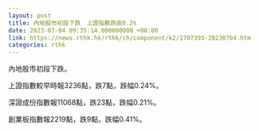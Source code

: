 ```yaml
---
layout: post
title: 內地股市初段下跌　上證指數跌逾0.2%
date: 2023-07-04 09:35:14.000000000 +08:00
link: https://news.rthk.hk/rthk/ch/component/k2/1707393-20230704.htm
categories: rthk
---
```


內地股市初段下跌。

上證指數較早時報3236點，跌7點，跌幅0.24%。

深證成份指數報11068點，跌23點，跌幅0.21%。

創業板指數報2219點，跌9點，跌幅0.41%。

